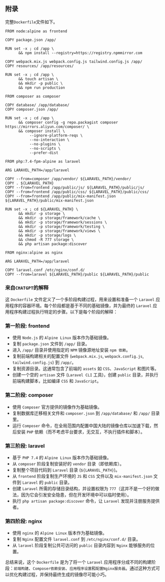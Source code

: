 ## 附录

完整`Dockerfile`文件如下。

```docker
FROM node:alpine as frontend

COPY package.json /app/

RUN set -x ; cd /app \
      && npm install --registry=https://registry.npmmirror.com

COPY webpack.mix.js webpack.config.js tailwind.config.js /app/
COPY resources/ /app/resources/

RUN set -x ; cd /app \
      && touch artisan \
      && mkdir -p public \
      && npm run production

FROM composer as composer

COPY database/ /app/database/
COPY composer.json /app/

RUN set -x ; cd /app \
      && composer config -g repo.packagist composer https://mirrors.aliyun.com/composer/ \
      && composer install \
           --ignore-platform-reqs \
           --no-interaction \
           --no-plugins \
           --no-scripts \
           --prefer-dist

FROM php:7.4-fpm-alpine as laravel

ARG LARAVEL_PATH=/app/laravel

COPY --from=composer /app/vendor/ ${LARAVEL_PATH}/vendor/
COPY . ${LARAVEL_PATH}
COPY --from=frontend /app/public/js/ ${LARAVEL_PATH}/public/js/
COPY --from=frontend /app/public/css/ ${LARAVEL_PATH}/public/css/
COPY --from=frontend /app/public/mix-manifest.json ${LARAVEL_PATH}/public/mix-manifest.json

RUN set -x ; cd ${LARAVEL_PATH} \
      && mkdir -p storage \
      && mkdir -p storage/framework/cache \
      && mkdir -p storage/framework/sessions \
      && mkdir -p storage/framework/testing \
      && mkdir -p storage/framework/views \
      && mkdir -p storage/logs \
      && chmod -R 777 storage \
      && php artisan package:discover

FROM nginx:alpine as nginx

ARG LARAVEL_PATH=/app/laravel

COPY laravel.conf /etc/nginx/conf.d/
COPY --from=laravel ${LARAVEL_PATH}/public ${LARAVEL_PATH}/public

```

### 来自`CHATGPT`的解释

这 `Dockerfile` 文件定义了一个多阶段构建过程，用来设置和准备一个 `Laravel` 应用程序的容器环境。每个阶段都是基于不同的基础镜像，并为最终的 `Laravel` 应用程序构建过程执行特定的步骤。以下是每个阶段的解释：

### 第一阶段: frontend
* 使用 `Node.js` 的 `Alpine Linux` 版本作为基础镜像。
* 复制 `package.json` 文件到 `/app/` 目录。
* 进入 `/app/` 目录并使用指定的 `NPM` 镜像源地址安装 `npm 依赖`。
* 复制前端构建相关的配置文件 (`webpack.mix.js`, `webpack.config.js`, `tailwind.config.js`) 到 `/app/`。
* 复制资源目录。这通常包含了前端的 `assets` 如 `CSS`、`JavaScript` 和图片等。
* 创建一个空的 `artisan` 文件 (`Laravel CLI` 工具)，创建 `public` 目录，并执行前端构建脚本，比如编译 `CSS` 和 `JavaScript`。
### 第二阶段: composer
* 使用 `Composer` 官方提供的镜像作为基础镜像。
* 复制数据库迁移相关文件和 `composer.json` 到 `/app/database/` 和 `/app/` 目录里。
* 运行 `Composer` 命令，在全局范围内配置中国大陆的镜像仓库以加速下载，然后安装 `PHP` 依赖（而不考虑平台要求，无交互，不执行插件和脚本）。
### 第三阶段: laravel
* 基于 `PHP 7.4` 的 `Alpine Linux` 版本作为基础镜像。
* 从 `composer` 阶段复制安装好的 `vendor` 目录（即依赖库）。
* 复制整个项目代码到 `Laravel` 目录 (`${LARAVEL_PATH}`)。
* 从 `frontend` 阶段复制生产环境的 `JS` 和 `CSS` 文件以及 `mix-manifest.json` 文件到 `Laravel` 的 `public` 目录。
* 创建 `Laravel` 所需的存储目录结构，并设置权限为 `777`（这并不是一个好的做法，因为它会引发安全隐患，但在开发环境中可以临时使用）。
* 执行 `php artisan package:discover` 命令，让 `Laravel` 发现并注册服务提供者。
### 第四阶段: nginx
* 使用 `nginx` 的 `Alpine Linux` 版本作为基础镜像。
* 复制 `Nginx` 配置文件 `laravel.conf` 到 `/etc/nginx/conf.d/` 目录。
* 从 `laravel` 阶段复制公共可访问的 `public` 目录内容到 `Nginx` 能够服务的位置。

总结来说，这个 `Dockerfile` 是为了将一个 `Laravel` 应用程序分成不同的构建阶段：`前端构建`、`Composer依赖安装`、`应用程序设置`和`配置Nginx服务器`。通过这种方式可以优化构建过程，并保持最终生成的镜像尽可能小巧。
